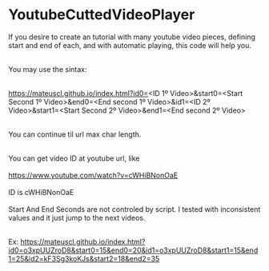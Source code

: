 # YoutubeCuttedVideoPlayer
If you desire to create an tutorial with many youtube video pieces, defining start and end of each, and with automatic playing, this code will help you.<br><br>

You may use the sintax:<br><br>

https://mateuscl.github.io/index.html?id0=<ID 1º Video>&start0=<Start Second 1º Video>&end0=<End second 1º Video>&id1=<ID 2º Video>&start1=<Start Second 2º Video>&end1=<End second 2º Video><br><br>

You can continue til url max char length.<br><br>

You can get video ID at youtube url, like<br><br>
https://www.youtube.com/watch?v=cWHiBNonOaE<br><br>
ID is cWHiBNonOaE<br><br>
Start And End Seconds are not controled by script. I tested with inconsistent values and it just jump to the next videos.<br><br>

Ex: https://mateuscl.github.io/index.html?id0=o3xpUUZroD8&start0=15&end0=20&id1=o3xpUUZroD8&start1=15&end1=25&id2=kF3Sg3koKJs&start2=18&end2=35
